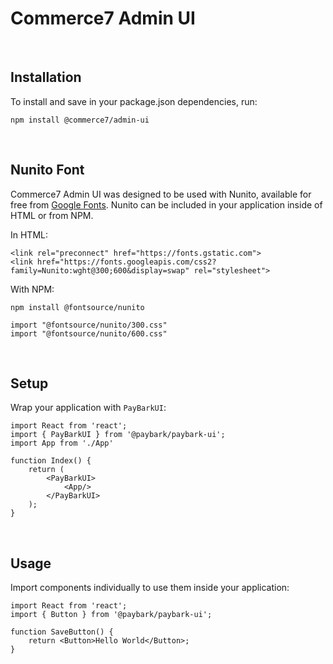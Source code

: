 # Commerce7 Admin UI

<br />

## Installation

To install and save in your package.json dependencies, run:

```
npm install @commerce7/admin-ui
```

<br />

## Nunito Font

Commerce7 Admin UI was designed to be used with Nunito, available for free from <a href='https://fonts.google.com/specimen/Nunito' target='_blank'>Google Fonts</a>. Nunito can be included in your application inside of HTML or from NPM.

In HTML:

```
<link rel="preconnect" href="https://fonts.gstatic.com">
<link href="https://fonts.googleapis.com/css2?family=Nunito:wght@300;600&display=swap" rel="stylesheet">
```

With NPM:

```
npm install @fontsource/nunito
```

```
import "@fontsource/nunito/300.css"
import "@fontsource/nunito/600.css"
```

<br />

## Setup

Wrap your application with `PayBarkUI`:

```
import React from 'react';
import { PayBarkUI } from '@paybark/paybark-ui';
import App from './App'

function Index() {
    return (
        <PayBarkUI>
            <App/>
        </PayBarkUI>
    );
}
```

<br />

## Usage

Import components individually to use them inside your application:

```
import React from 'react';
import { Button } from '@paybark/paybark-ui';

function SaveButton() {
    return <Button>Hello World</Button>;
}
```
